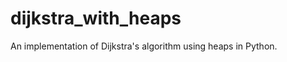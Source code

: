 dijkstra_with_heaps
===================

An implementation of Dijkstra's algorithm using heaps in Python.

